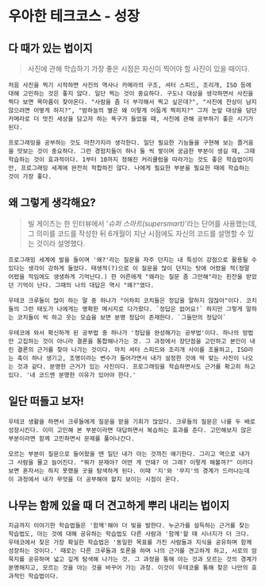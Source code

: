 # 우아한 테크코스 - 성장

## 다 때가 있는 법이지

> 사진에 관해 학습하기 가장 좋은 시점은 자신이 찍어야 할 사진이 있을 때이다.

    처음 사진을 찍기 시작하면 사진의 역사나 카메라의 구조, 셔터 스피드, 조리개, ISO 등에 대해 고민하는 것은 좋지 않다. 일단 찍는 것이 중요하다. 구도나 대상을 생각하면서 사진을 찍다 보면 목마름이 찾아온다. "사람을 좀 더 부각해서 찍고 싶은데?", "사진에 잔상이 남지 않으려면 어떻게 하지?", "밤하늘의 별은 왜 이렇게 어둡게 찍히지?" 그저 눈앞 대상을 담던 카메라로 더 멋진 세상을 담고자 하는 욕구가 들었을 때, 사진에 관해 공부하기 좋은 시기가 된다.

    프로그래밍을 공부하는 것도 마찬가지라 생각한다. 일단 필요한 기능들을 구현해 보는 즐거움을 맛보는 것이 중요하다. 그런 경험치들이 하나 둘 씩 쌓이며 궁금한 부분이 생길 때, 그때 학습하는 것이 효과적이다. 1부터 10까지 정해진 커리큘럼을 따라가는 것도 좋은 학습법이지만, 프로그래밍 세계에 완전히 적합하진 않다. 나에게 필요한 부분을 필요한 때에 학습하는 것이 가장 좋다.

## 왜 그렇게 생각해요?

> 빌 게이츠는 한 인터뷰에서 '_슈퍼 스마트(supersmart)_'라는 단어를 사용했는데, 그 의미를 코드를 작성한 뒤 6개월이 지난 시점에도 자신의 코드를 설명할 수 있는 것이라 설명했다.

    프로그래밍 세계에 발을 들이며 '왜?'라는 질문을 자주 던지는 내 특성이 강점으로 활용될 수 있다는 생각이 강하게 들었다. 태생적(?)으로 이 질문을 많이 던지는 탓에 어렸을 적(정말 어렸을 적임에도 생생하게 기억난다.) 한 어른에게 "왜라는 질문 좀 그만해"라는 핀잔을 받았던 기억이 난다. 그때의 나의 대답은 역시 "왜?"였다.

    우테코 크루들이 많이 하는 말 중 하나가 "어차피 코치들은 정답을 말하지 않잖아"이다. 코치들의 그런 태도가 나에게는 명확한 메시지로 다가왔다. `정답은 없어요!` 하지만 그렇게 말하는 코치들이 씩 하고 웃는 모습을 보면 분명 정답이 존재한다. `그들만의 정답이`

    우테코에 와서 확신하게 된 공부법 중 하나가 '정답을 완성해가는 공부법'이다. 하나의 방법만 고집하는 것이 아니라 결론을 통합해나가는 것. 그 과정에서 장단점을 고민하고 본인이 내린 결론의 근거를 찾아 나가는 것이다. 마치 셔터 스피드와 조리개 사이를 조율하고, ISO라는 축이 하나 생기고, 조명이라는 변수가 들어가면서 내가 설정한 것에 딱 맞는 사진이 나오는 것과 같다. 분명한 근거가 있는 사진이다. 프로그래밍을 학습하면서도 근거를 확고히 하고 있다. '내 코드엔 분명한 이유가 있어야 한다.'

## 일단 떠들고 보자!

    우테코 생활을 하면서 크루들에게 질문을 받을 기회가 많았다. 크루들의 질문은 나를 두 배로 성장시킨다. 이미 고민해 본 부분이라면 대답하면서 복습하는 효과를 준다. 고민해보지 않은 부분이라면 함께 고민하면서 문제를 풀어나간다.

    모르는 부분이 질문으로 들어왔을 땐 일단 내가 아는 것까진 얘기한다. 그리고 역으로 내가 그 사람을 물고 늘어진다. "뭐가 문제야? 어떤 게 안돼? 아 그래? 이렇게 해볼까?" 이러다 보면 혼자서는 하지 못했을 곳을 탐색하게 된다. 이때 '지'와 '무지'의 경계가 드러나는데 이 과정에서 내가 무엇을 더 공부해야 할지 보이는 시점이 온다.

## 나무는 함께 있을 때 더 견고하게 뿌리 내리는 법이지

    지금까지 이야기한 학습법들은 '함께'해야 더 빛을 발한다. 누군가를 설득하는 근거를 찾는 학습법도, 아는 것에 대해 공유하는 학습법도 다른 사람과 '함께'할 때 시너지가 더 크다. 우테코에서 찾은 가장 확실한 학습법은 '동일한 목표를 가진 사람들과 지식을 공유하며 함께 성장하는 것이다.' 때로는 다른 크루들과 토론을 하며 나의 근거를 견고하게 하고, 서로의 암묵지를 공유하며 넓고 깊게 탐색해 나가는 것. 그 과정을 통해 아는 것과 모르는 것의 경계가 분명해지고, 모르는 것을 아는 것을 바꾸어 가는 과정. 이것이 우테코를 통해 찾은 나만의 효과적인 학습법이다.
